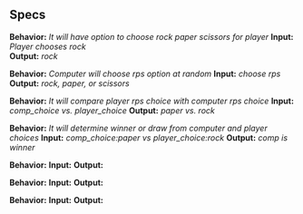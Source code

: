 ## Specs

**Behavior:** _It will have option to choose rock paper scissors for player_
**Input:** _Player chooses rock_   
**Output:** _rock_

**Behavior:** _Computer will choose rps option at random_
**Input:** _choose rps_
**Output:** _rock, paper, or scissors_

**Behavior:** _It will compare player rps choice with computer rps choice_
**Input:** _comp_choice vs. player_choice_
**Output:** _paper vs. rock_

**Behavior:** _It will determine winner or draw from computer and player choices_
**Input:** _comp_choice:paper vs player_choice:rock_
**Output:** _comp is winner_

**Behavior:**
**Input:**
**Output:**

**Behavior:**
**Input:**
**Output:**

**Behavior:**
**Input:**
**Output:**
